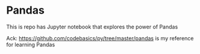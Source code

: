 # Pandas
This is repo has Jupyter notebook that explores the power of Pandas


Ack: https://github.com/codebasics/py/tree/master/pandas is my reference for learning Pandas
